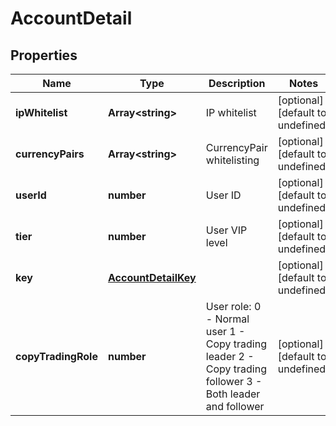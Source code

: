 # AccountDetail

## Properties

Name | Type | Description | Notes
------------ | ------------- | ------------- | -------------
**ipWhitelist** | **Array&lt;string&gt;** | IP whitelist | [optional] [default to undefined]
**currencyPairs** | **Array&lt;string&gt;** | CurrencyPair whitelisting | [optional] [default to undefined]
**userId** | **number** | User ID | [optional] [default to undefined]
**tier** | **number** | User VIP level | [optional] [default to undefined]
**key** | [**AccountDetailKey**](AccountDetailKey.md) |  | [optional] [default to undefined]
**copyTradingRole** | **number** | User role: 0 - Normal user 1 - Copy trading leader 2 - Copy trading follower 3 - Both leader and follower  | [optional] [default to undefined]

